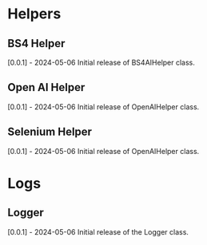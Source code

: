 
# Helpers

## BS4 Helper

[0.0.1] - 2024-05-06
Initial release of BS4AIHelper class.

## Open AI Helper

[0.0.1] - 2024-05-06
Initial release of OpenAIHelper class.

## Selenium Helper

[0.0.1] - 2024-05-06
Initial release of OpenAIHelper class.

# Logs

## Logger

[0.0.1] - 2024-05-06
Initial release of the Logger class.
